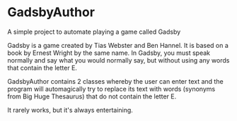 # GadsbyAuthor
A simple project to automate playing a game called Gadsby

Gadsby is a game created by Tias Webster and Ben Hannel. 
It is based on a book by Ernest Wright by the same name.
In Gadsby, you must speak normally and say what you would normally say, but without using any words that contain the letter E.

GadsbyAuthor contains 2 classes whereby the user can enter text and the program will automagically try to replace its text
with words (synonyms from Big Huge Thesaurus) that do not contain the letter E.

It rarely works, but it's always entertaining.
